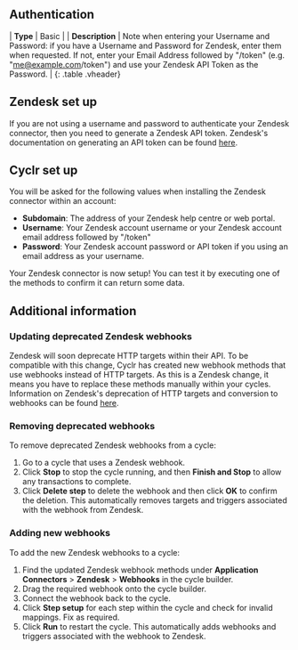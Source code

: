 <section class="authentication" markdown="1">

## Authentication

| **Type** | Basic |
| **Description** | Note when entering your Username and Password: if you have a Username and Password for Zendesk, enter them when requested. If not, enter your Email Address followed by "/token" (e.g. "me@example.com/token") and use your Zendesk API Token as the Password. |
{: .table .vheader}

</section>

<section class="zendesk-set-up" markdown="1">

## Zendesk set up

If you are not using a username and password to authenticate your Zendesk connector, then you need to generate a Zendesk API token. Zendesk's documentation on generating an API token can be found [here](https://support.zendesk.com/hc/en-us/articles/4408889192858-Generating-a-new-API-token).

</section>

<section class="cyclr-set-up" markdown="1">

## Cyclr set up

You will be asked for the following values when installing the Zendesk connector within an account:

-   **Subdomain**: The address of your Zendesk help centre or web portal.
-   **Username**: Your Zendesk account username or your Zendesk account email address followed by "/token"
-   **Password**: Your Zendesk account password or API token if you using an email address as your username.

Your Zendesk connector is now setup! You can test it by executing one of the methods to confirm it can return some data.

</section>

<section class="additional-information" markdown="1">

## Additional information

<div class="updating-deprecated-zendesk-webhooks" markdown="1">

### Updating deprecated Zendesk webhooks

Zendesk will soon deprecate HTTP targets within their API. To be compatible with this change, Cyclr has created new webhook methods that use webhooks instead of HTTP targets. As this is a Zendesk change, it means you have to replace these methods manually within your cycles. Information on Zendesk's deprecation of HTTP targets and conversion to webhooks can be found [here](https://support.zendesk.com/hc/en-us/articles/4408826284698-Announcing-the-deprecation-of-HTTP-targets-and-conversion-to-webhooks).

</div>

<div class="removing-deprecated-webhooks" markdown="1">

### Removing deprecated webhooks

To remove deprecated Zendesk webhooks from a cycle:

1. Go to a cycle that uses a Zendesk webhook.
2. Click **Stop** to stop the cycle running, and then **Finish and Stop** to allow any transactions to complete.
3. Click **Delete step** to delete the webhook and then click **OK** to confirm the deletion. This automatically removes targets and triggers associated with the webhook from Zendesk.

</div>

<div class="adding-new-webhooks" markdown="1">

### Adding new webhooks

To add the new Zendesk webhooks to a cycle:

1. Find the updated Zendesk webhook methods under **Application Connectors** > **Zendesk** > **Webhooks** in the cycle builder.
2. Drag the required webhook onto the cycle builder.
3. Connect the webhook back to the cycle.
4. Click **Step setup** for each step within the cycle and check for invalid mappings. Fix as required.
5. Click **Run** to restart the cycle. This automatically adds webhooks and triggers associated with the webhook to Zendesk.

</div>

</section>
